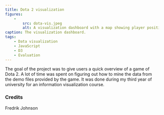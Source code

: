 ```yaml
---
title: Dota 2 visualization
figures:
    -
        src: dota-vis.jpeg
        alt: A visualization dashboard with a map showing player positions over time, a scoreboard, a player proximity graph, etc.
caption: The visualization dashboard.
tags: 
    - Data visualization
    - JavaScript
    - D3
    - Evaluation
---
```

The goal of the project was to give users a quick overview of a game of Dota 2.
A lot of time was spent on figuring out how to mine the data from the demo files
provided by the game. It was done during my third year of university for an
information visualization course.

### Credits

Fredrik Johnson
